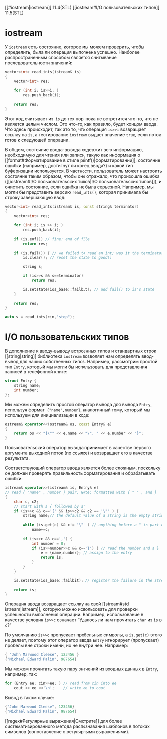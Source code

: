 
[[#iostream|iostream]] 11.4(STL)
[[iostream#I/O пользовательских типов]] 11.5(STL)

# iostream

У `iostream` есть состояние, которое мы можем проверить, чтобы определить, была ли операция выполнена успешно. Наиболее распространенным способом является считывание последовательности значений:
```c++
vector<int> read_ints(istream& is)
{
	vector<int> res;
	
	for (int i; is>>i; )
		res.push_back(i);
		
	return res;
}
```

Этот код считывает из` is` до тех пор, пока не встретится что-то, что не является целым числом. Это что-то, как правило, будет концом ввода. Что здесь происходит, так это то, что операция `is>>i` возвращает ссылку на `is`, а тестирование `iostream` выдает значение `true`, если поток готов к следующей операции.

В общем, состояние ввода-вывода содержит всю информацию, необходимую для чтения или записи, такую как информация о [[format#Форматирование в стиле printf()|форматировании]], состояние ошибки (например, достигнут ли конец ввода?) и какой тип буферизации используется. В частности, пользователь может настроить состояние таким образом, чтобы оно отражало, что произошла ошибка ([[iostream#I/O пользовательских типов|I/O пользовательских типов]]), и очистить состояние, если ошибка не была серьезной. Например, мы могли бы представить версию `read_ints()`, которая принимала бы строку завершающую ввод:
```c++
vector<int> read_ints(istream& is, const string& terminator)
{
	vector<int> res;
	
	for (int i; is >> i; )
		res.push_back(i);
		
	if (is.eof()) // fine: end of file
		return res;
		
	if (is.fail()) { // we failed to read an int; was it the terminator?
		is.clear(); // reset the state to good()

		string s;

		if (is>>s && s==terminator)
			return res;

		is.setstate(ios_base::failbit); // add fail() to is's state
	}
	
	return res;
}

auto v = read_ints(cin,"stop");
```

# I/O пользовательских типов

В дополнение к вводу-выводу встроенных типов и стандартных строк [[string|string]] библиотека `iostream` позволяет нам определять ввод-вывод для наших собственных типов. Например, рассмотрим простой тип `Entry`, который мы могли бы использовать для представления записей в телефонной книге:
```c++
struct Entry {
	string name;
	int number;
};
```

Мы можем определить простой оператор вывода для вывода `Entry`, используя формат` {"name",number}`, аналогичный тому, который мы используем для инициализации в коде:
```c++
ostream& operator<<(ostream& os, const Entry& e)
{
	return os << "{\"" << e.name << "\", " << e.number << "}";
}
```

Пользовательский оператор вывода принимает в качестве первого аргумента выходной поток (по ссылке) и возвращает его в качестве результата.

Соответствующий оператор ввода является более сложным, поскольку он должен
проверять правильность форматирования и обрабатывать ошибки:
```c++
istream& operator>>(istream& is, Entry& e)
// read { "name" , number } pair. Note: formatted with { " " , and }
{
	char c, c2;
	// start with a { followed by a"
	if (is>>c && c=='{' && is>>c2 && c2 == '\"' ) { 
		string name;// the default value of a string is the empty string:""
		
		while (is.get(c) && c!= '\"' ) // anything before a " is part of the
			name+=c;
			
		if (is>>c && c==',') {
			int number = 0;
			if (is>>number>>c && c=='}') { // read the number and a }
				e = {name,number}; // assign to the entry
				return is;
			}
		}
	}

	is.setstate(ios_base::failbit); // register the failure in the stream
	
	return is;
}
```

Операция ввода возвращает ссылку на свой [[stream#std istream|istream]], которую можно использовать для проверки успешности выполнения операции. Например, использование в качестве условия `is>>c` означает “Удалось ли нам прочитать `char` из `is` в `c`?”

По умолчанию `is>>c` пропускает пробельные символы, а `is.get(c)` этого не делает, поэтому этот оператор ввода `Entry` игнорирует (пропускает) пробелы вне строки имени, но не внутри нее. Например:
```c++
{ "John Marwood Cleese", 123456 }
{"Michael Edward Palin", 987654}
```

Мы можем прочитать такую пару значений из входных данных в `Entry`, например, так:
```c++
for (Entry ee; cin>>ee; ) // read from cin into ee
	cout << ee <<'\n';    // write ee to cout
```

Вывод в таком случае:
```c++
{"John Marwood Cleese", 123456}
{"Michael Edward Palin", 987654}
```

[[regex#Регулярные выражения|Смотрите]] для более систематизированного метода распознавания шаблонов в потоках символов (сопоставление с регулярными выражениями).





